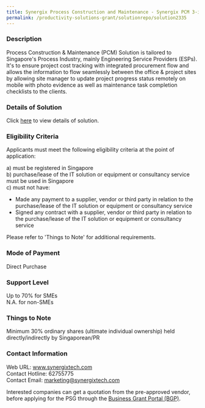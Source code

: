 ```yaml
---
title: Synergix Process Construction and Maintenance - Synergix PCM 3-in1 ERP Solution (5 users)
permalink: /productivity-solutions-grant/solutionrepo/solution2335
---
```


### Description

Process Construction & Maintenance (PCM) Solution is tailored to Singapore's Process Industry, mainly Engineering Service Providers (ESPs). It's to ensure project cost tracking with integrated procurement flow and allows the information to flow seamlessly between the office & project sites by allowing site manager to update project progress status remotely on mobile with photo evidence as well as maintenance task completion checklists to the clients.

### Details of Solution

Click <a href='https://www.gobusiness.gov.sg/images/psg/SynergixTech20210205_Desensitised_Annex_3-_Part_1.pdf' target='_blank' rel='noopener'>here</a> to view details of solution.

### Eligibility Criteria

Applicants must meet the following eligibility criteria at the point of application:

a) must be registered in Singapore <br>
b) purchase/lease of the IT solution or equipment or consultancy service must be used in Singapore <br>
c) must not have:
- Made any payment to a supplier, vendor or third party in relation to the purchase/lease of the IT solution or equipment or consultancy service
- Signed any contract with a supplier, vendor or third party in relation to the purchase/lease of the IT solution or equipment or consultancy service

Please refer to 'Things to Note' for additional requirements.

### Mode of Payment
Direct Purchase

### Support Level
Up to 70% for SMEs <br>
N.A. for non-SMEs

### Things to Note
Minimum 30% ordinary shares (ultimate individual ownership) held directly/indirectly by Singaporean/PR

### Contact Information
Web URL: www.synergixtech.com <br>Contact Hotline: 62755775 <br>Contact Email: marketing@synergixtech.com <br>

Interested companies can get a quotation from the pre-approved vendor, before applying for the PSG through the <a target='_blank' rel='noopener' href='https://www.businessgrants.gov.sg/'>Business Grant Portal (BGP)</a>.
